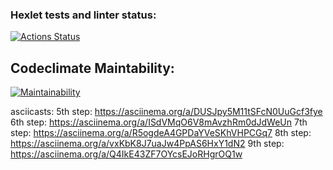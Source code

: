### Hexlet tests and linter status:
[![Actions Status](https://github.com/similarly/frontend-project-44/workflows/hexlet-check/badge.svg)](https://github.com/similarly/frontend-project-44/actions)
## Codeclimate Maintability:
[![Maintainability](https://api.codeclimate.com/v1/badges/a1a7f4ae882755a337ce/maintainability)](https://codeclimate.com/github/similarly/frontend-project-44/maintainability)

asciicasts:
5th step: https://asciinema.org/a/DUSJpy5M11tSFcN0UuGcf3fye
6th step: https://asciinema.org/a/ISdVMqO6V8mAvzhRm0dJdWeUn
7th step: https://asciinema.org/a/R5ogdeA4GPDaYVeSKhVHPCGq7
8th step: https://asciinema.org/a/vxKbK8J7uaJw4PpAS6HxY1dN2
9th step: https://asciinema.org/a/Q4IkE43ZF7OYcsEJoRHgrOQ1w




